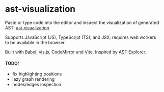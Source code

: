 # ast-visualization

Paste or type code into the editor and inspect the visualization of generated AST: [ast-visualization](https://adorableredpanda.github.io/ast-visualization/).

Supports JavaScript (JS), TypeScript (TS), and JSX; requires web workers to be available in the browser.

Built with [Babel](https://babeljs.io), [vis.js](https://visjs.org/), [CodeMirror](https://codemirror.net/) and [Vite](https://vitejs.dev/).
Inspired by [AST Explorer](https://astexplorer.net/).

#### TODO:
* fix highlighting positions
* lazy graph rendering
* nodes/edges inspection